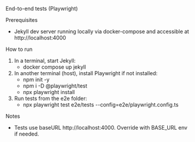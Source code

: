 End-to-end tests (Playwright)

Prerequisites
- Jekyll dev server running locally via docker-compose and accessible at http://localhost:4000

How to run
1. In a terminal, start Jekyll:
   - docker compose up jekyll
2. In another terminal (host), install Playwright if not installed:
   - npm init -y
   - npm i -D @playwright/test
   - npx playwright install
3. Run tests from the e2e folder:
   - npx playwright test e2e/tests --config=e2e/playwright.config.ts

Notes
- Tests use baseURL http://localhost:4000. Override with BASE_URL env if needed.
